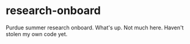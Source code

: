 # research-onboard
Purdue summer research onboard.
What's up.
Not much here. Haven't stolen my own code yet.
